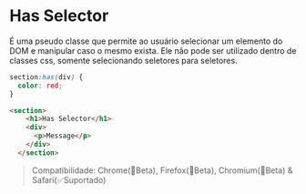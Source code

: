 # Has Selector

É uma pseudo classe que permite ao usuário selecionar um elemento do DOM e manipular caso o mesmo exista. Ele não pode ser utilizado dentro de classes css, somente selecionando seletores para seletores.

```scss
section:has(div) {
  color: red;
}
```

```html
<section>
    <h1>Has Selector</h1>
    <div>
      <p>Message</p>
    </div>
  </section>
```

> Compatibilidade: Chrome(🚧Beta), Firefox(🚧Beta), Chromium(🚧Beta) & Safari(✅Suportado)
